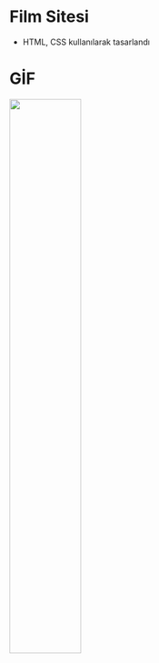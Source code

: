 # Film Sitesi

- HTML, CSS kullanılarak tasarlandı

# GİF

<img src="film Sitesi.gif" width="50%" />
